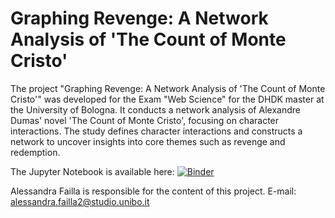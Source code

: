 # Graphing Revenge: A Network Analysis of 'The Count of Monte Cristo'

The project "Graphing Revenge: A Network Analysis of 'The Count of Monte Cristo'" was developed for the Exam "Web Science" for the DHDK master at the University of Bologna. It conducts a network analysis of Alexandre Dumas' novel 'The Count of Monte Cristo', focusing on character interactions. The study defines character interactions and constructs a network to uncover insights into core themes such as revenge and redemption.

The Jupyter Notebook is available here:
[![Binder](https://mybinder.org/badge_logo.svg)](https://mybinder.org/v2/gh/AlessandraFa/montecristo-network/master?labpath=Count_of_Monte_Cristo_Network_Analysis.ipynb)

Alessandra Failla is responsible for the content of this project.
E-mail: alessandra.failla2@studio.unibo.it
